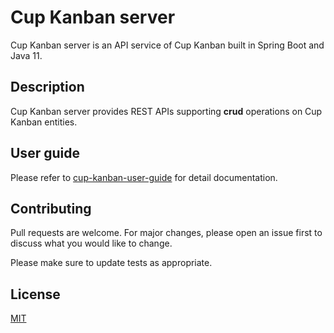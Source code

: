 # Cup Kanban server

Cup Kanban server is an API service of Cup Kanban built in Spring Boot and Java 11.

## Description

Cup Kanban server provides REST APIs supporting __crud__ operations on Cup Kanban entities.

## User guide
Please refer to [cup-kanban-user-guide](https://github.com/YuetChan/cup-kanban-user-guide "cup-kanban-user-guide") for detail documentation.

## Contributing
Pull requests are welcome. For major changes, please open an issue first to discuss what you would like to change.

Please make sure to update tests as appropriate.

## License
[MIT](https://choosealicense.com/licenses/mit/)
